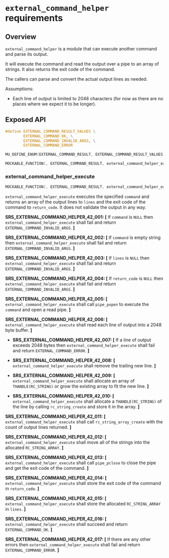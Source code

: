 ﻿`external_command_helper` requirements
================

## Overview

`external_command_helper` is a module that can execute another command and parse its output.

It will execute the command and read the output over a pipe to an array of strings. It also returns the exit code of the command.

The callers can parse and convert the actual output lines as needed.

Assumptions:
 - Each line of output is limited to 2048 characters (for now as there are no places where we expect it to be longer).

## Exposed API

```c
#define EXTERNAL_COMMAND_RESULT_VALUES \
        EXTERNAL_COMMAND_OK, \
        EXTERNAL_COMMAND_INVALID_ARGS, \
        EXTERNAL_COMMAND_ERROR

MU_DEFINE_ENUM(EXTERNAL_COMMAND_RESULT, EXTERNAL_COMMAND_RESULT_VALUES)

MOCKABLE_FUNCTION(, EXTERNAL_COMMAND_RESULT, external_command_helper_execute, const char*, command, RC_STRING_ARRAY**, lines, int*, return_code);
```

### external_command_helper_execute

```c
MOCKABLE_FUNCTION(, EXTERNAL_COMMAND_RESULT, external_command_helper_execute, const char*, command, RC_STRING_ARRAY**, lines, int*, return_code);
```

`external_command_helper_execute` executes the specified `command` and returns an array of the output lines to `lines` and the exit code of the command to `return_code`. It does not validate the output in any way.

**SRS_EXTERNAL_COMMAND_HELPER_42_001: [** If `command` is `NULL` then `external_command_helper_execute` shall fail and return `EXTERNAL_COMMAND_INVALID_ARGS`. **]**

**SRS_EXTERNAL_COMMAND_HELPER_42_002: [** If `command` is empty string then `external_command_helper_execute` shall fail and return `EXTERNAL_COMMAND_INVALID_ARGS`. **]**

**SRS_EXTERNAL_COMMAND_HELPER_42_003: [** If `lines` is `NULL` then `external_command_helper_execute` shall fail and return `EXTERNAL_COMMAND_INVALID_ARGS`. **]**

**SRS_EXTERNAL_COMMAND_HELPER_42_004: [** If `return_code` is `NULL` then `external_command_helper_execute` shall fail and return `EXTERNAL_COMMAND_INVALID_ARGS`. **]**

**SRS_EXTERNAL_COMMAND_HELPER_42_005: [** `external_command_helper_execute` shall call `pipe_popen` to execute the `command` and open a read pipe. **]**

**SRS_EXTERNAL_COMMAND_HELPER_42_006: [** `external_command_helper_execute` shall read each line of output into a 2048 byte buffer. **]**

 - **SRS_EXTERNAL_COMMAND_HELPER_42_007: [** If a line of output exceeds 2048 bytes then `external_command_helper_execute` shall fail and return `EXTERNAL_COMMAND_ERROR`. **]**

 - **SRS_EXTERNAL_COMMAND_HELPER_42_008: [** `external_command_helper_execute` shall remove the trailing new line. **]**

 - **SRS_EXTERNAL_COMMAND_HELPER_42_009: [** `external_command_helper_execute` shall allocate an array of `THANDLE(RC_STRING)` or grow the existing array to fit the new line. **]**

 - **SRS_EXTERNAL_COMMAND_HELPER_42_010: [** `external_command_helper_execute` shall allocate a `THANDLE(RC_STRING)` of the line by calling `rc_string_create` and store it in the array. **]**

**SRS_EXTERNAL_COMMAND_HELPER_42_011: [** `external_command_helper_execute` shall call `rc_string_array_create` with the count of output lines returned. **]**

**SRS_EXTERNAL_COMMAND_HELPER_42_012: [** `external_command_helper_execute` shall move all of the strings into the allocated `RC_STRING_ARRAY`. **]**

**SRS_EXTERNAL_COMMAND_HELPER_42_013: [** `external_command_helper_execute` shall call `pipe_pclose` to close the pipe and get the exit code of the command. **]**

**SRS_EXTERNAL_COMMAND_HELPER_42_014: [** `external_command_helper_execute` shall store the exit code of the command in `return_code`. **]**

**SRS_EXTERNAL_COMMAND_HELPER_42_015: [** `external_command_helper_execute` shall store the allocated `RC_STRING_ARRAY` in `lines`. **]**

**SRS_EXTERNAL_COMMAND_HELPER_42_016: [** `external_command_helper_execute` shall succeed and return `EXTERNAL_COMMAND_OK`. **]**

**SRS_EXTERNAL_COMMAND_HELPER_42_017: [** If there are any other errors then `external_command_helper_execute` shall fail and return `EXTERNAL_COMMAND_ERROR`. **]**
